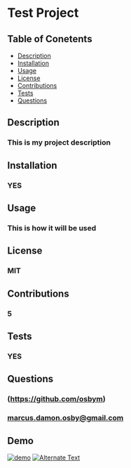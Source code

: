
# Test Project
## Table of Conetents
* [Description](#description)
* [Installation](#installation)
* [Usage](#usage)
* [License](#licenses)
* [Contributions](#contributions)
* [Tests](#tests)
* [Questions](#questions)
    
## Description
### This is my project description
    
## Installation
### YES
    
## Usage
### This is how it will be used
## License
### MIT
## Contributions
### 5
## Tests
### YES
## Questions
### (https://github.com/osbym)
### marcus.damon.osby@gmail.com
## Demo
[![demo]({})]({./video/README-demonstration.webm} "Demo")
[![Alternate Text]({image-url})]({video-url} "Link Title")
